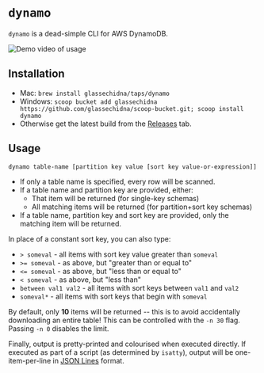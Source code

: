 # `dynamo`

`dynamo` is a dead-simple CLI for AWS DynamoDB.

![Demo video of usage](https://user-images.githubusercontent.com/369053/51354899-4bb01f80-1b09-11e9-954d-957194d0b004.gif)

## Installation

* Mac: `brew install glassechidna/taps/dynamo`
* Windows: `scoop bucket add glassechidna https://github.com/glassechidna/scoop-bucket.git; scoop install dynamo`
* Otherwise get the latest build from the [Releases][releases] tab.

## Usage

```
dynamo table-name [partition key value [sort key value-or-expression]]
```

* If only a table name is specified, every row will be scanned.
* If a table name and partition key are provided, either:
  * That item will be returned (for single-key schemas)
  * All matching items will be returned (for partition+sort key schemas)
* If a table name, partition key and sort key are provided, only the matching
  item will be returned.

In place of a constant sort key, you can also type:

* `> someval` - all items with sort key value greater than `someval`
* `>= someval` - as above, but "greater than or equal to"
* `<= someval` - as above, but "less than or equal to"
* `< someval` - as above, but "less than"
* `between val1 val2` - all items with sort keys between `val1` and `val2`
* `someval*` - all items with sort keys that begin with `someval`

By default, only **10** items will be returned -- this is to avoid accidentally
downloading an entire table! This can be controlled with the `-n 30` flag.
Passing `-n 0` disables the limit.

Finally, output is pretty-printed and colourised when executed directly. If
executed as part of a script (as determined by `isatty`), output will be
one-item-per-line in [JSON Lines][jsonlines] format.

[releases]: https://github.com/glassechidna/dynamo/releases
[jsonlines]: http://jsonlines.org/

